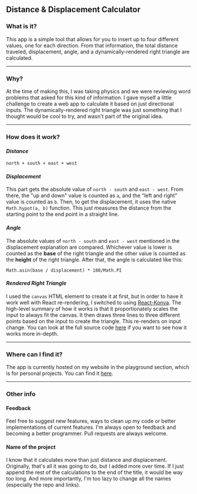 ## Distance & Displacement Calculator

### What is it?
This app is a simple tool that allows for you to insert up to four different values, one for each direction. From that information, the total distance traveled, displacement, angle, and a dynamically-rendered right triangle are calculated.

---

### Why?
At the time of making this, I was taking physics and we were reviewing word problems that asked for this kind of information. I gave myself a little challenge to create a web app to calculate it based on just directional inputs. The dynamically-rendered right triangle was just something that I thought would be cool to try, and wasn't part of the original idea.

---

### How does it work?

#### *Distance*
    north + south + east + west

#### *Displacement*
This part gets the absolute value of `north - south` and `east - west`. From there, the "up and down" value is counted as `a`, and the "left and right" value is counted as `b`. Then, to get the displacement, it uses the native `Math.hypot(a, b)` function. This just measures the distance from the starting point to the end point in a straight line.

#### *Angle*
The absolute values of `north - south` and `east - west` mentioned in the displacement explanation are compared. Whichever value is lower is counted as the **base** of the right triangle and the other value is counted as the **height** of the right triangle. After that, the angle is calculated like this:

    Math.asin(base / displacement) * 180/Math.PI

#### *Rendered Right Triangle*
I used the `canvas` HTML element to create it at first, but in order to have it work well with React re-rendering, I switched to using [React-Konva][1]. The high-level summary of how it works is that it proportionately scales the input to always fit the canvas. It then draws three lines to three different points based on the input to create the triangle. This re-renders on input change. You can look at the full source code [here][2] if you want to see how it works more in-depth.

---

### Where can I find it?
The app is currently hosted on my website in the playground section, which is for personal projects. You can find it [here][3].

---

### Other info

#### Feedback
Feel free to suggest new features, ways to clean up my code or better implementations of current features. I'm always open to feedback and becoming a better programmer. Pull requests are always welcome.

#### Name of the project
I know that it calculates more than just distance and displacement. Originally, that's all it was going to do, but I added more over time. If I just append the rest of the calculations to the end of the title, it would be way too long. And more importantly, I'm too lazy to change all the names (especially the repo and links).

[1]: https://github.com/lavrton/react-konva
[2]: https://github.com/TheOdd/disp-dist-calc/blob/master/frontend/components/RenderTriangle.js
[3]: https://owenhines.me/disp-dist-calc/
